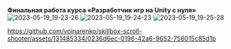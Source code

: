 **Финальная работа курса «Разработчик игр на Unity с нуля»**
![2023-05-19_19-23-26](https://github.com/voinarenko/skillbox-scroll-shooter/assets/131485334/6ed30b2f-64db-41e6-b3e2-98e74b8496ca)
![2023-05-19_19-24-23](https://github.com/voinarenko/skillbox-scroll-shooter/assets/131485334/51be9c96-0d83-4f42-8cff-adc9df034d30)
![2023-05-19_19-25-28](https://github.com/voinarenko/skillbox-scroll-shooter/assets/131485334/f57bf399-855a-4323-b40e-ca987f695e33)


https://github.com/voinarenko/skillbox-scroll-shooter/assets/131485334/0236d6ec-0196-42a6-9652-756015c85d1b

